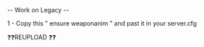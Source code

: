 -- Work on Legacy --


1 - Copy this " ensure weaponanim " and past it in your server.cfg


❓❓REUPLOAD ❓❓
